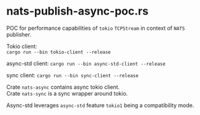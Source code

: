# nats-publish-async-poc.rs

POC for performance capabilities of `tokio` `TCPStream` in context of `NATS` publisher.

Tokio client:  
`cargo run --bin tokio-client --release`

async-std client:
`cargo run --bin async-std-client --release`

sync client:
`cargo run --bin sync-client --release`

Crate `nats-async` contains async tokio client.  
Crate `nats-sync` is a sync wrapper around tokio.

Async-std leverages `async-std` feature `tokio1` being a compatibility mode.
